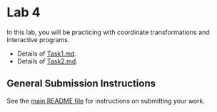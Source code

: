 # Lab 4

In this lab, you will be practicing with coordinate transformations and interactive programs.

- Details of [Task1.md](task1/Task1.md).
- Details of [Task2.md](task2/Task2.md).

## General Submission Instructions

See the [main README file](../../README.md) for instructions on submitting your work.
